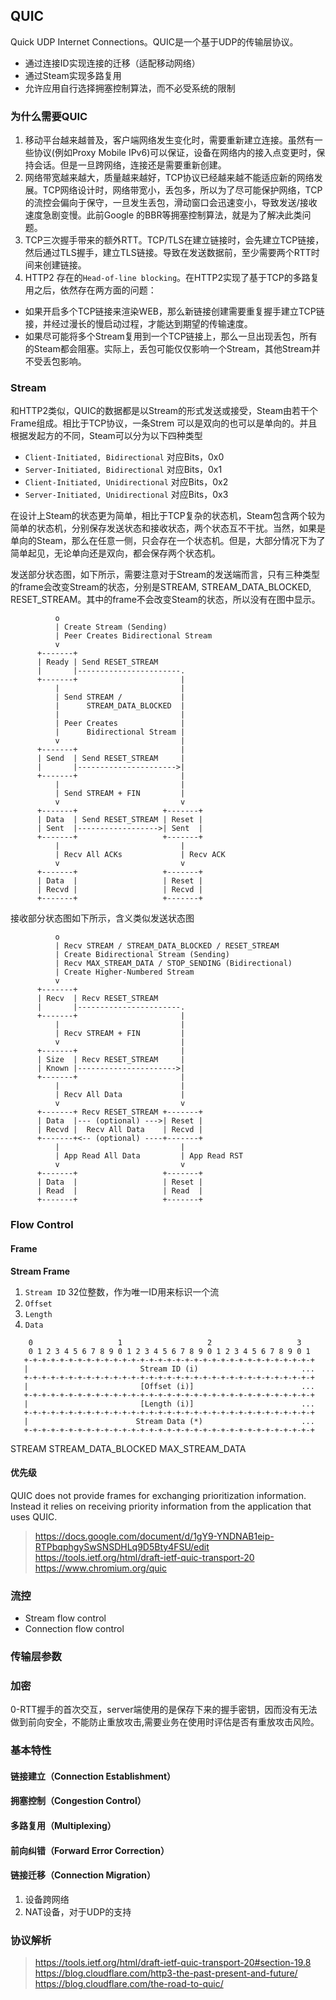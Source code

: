 ## QUIC

Quick UDP Internet Connections。QUIC是一个基于UDP的传输层协议。

- 通过连接ID实现连接的迁移（适配移动网络）
- 通过Steam实现多路复用
- 允许应用自行选择拥塞控制算法，而不必受系统的限制

### 为什么需要QUIC

1. 移动平台越来越普及，客户端网络发生变化时，需要重新建立连接。虽然有一些协议(例如Proxy Mobile IPv6)可以保证，设备在网络内的接入点变更时，保持会话。但是一旦跨网络，连接还是需要重新创建。
2. 网络带宽越来越大，质量越来越好，TCP协议已经越来越不能适应新的网络发展。TCP网络设计时，网络带宽小，丢包多，所以为了尽可能保护网络，TCP的流控会偏向于保守，一旦发生丢包，滑动窗口会迅速变小，导致发送/接收速度急剧变慢。此前Google 的BBR等拥塞控制算法，就是为了解决此类问题。
3. TCP三次握手带来的额外RTT。TCP/TLS在建立链接时，会先建立TCP链接，然后通过TLS握手，建立TLS链接。导致在发送数据前，至少需要两个RTT时间来创建链接。
4. HTTP2 存在的`Head-of-line blocking`。在HTTP2实现了基于TCP的多路复用之后，依然存在两方面的问题：
 - 如果开启多个TCP链接来渲染WEB，那么新链接创建需要重复握手建立TCP链接，并经过漫长的慢启动过程，才能达到期望的传输速度。
 - 如果尽可能将多个Stream复用到一个TCP链接上，那么一旦出现丢包，所有的Steam都会阻塞。实际上，丢包可能仅仅影响一个Stream，其他Stream并不受丢包影响。

### Stream

和HTTP2类似，QUIC的数据都是以Stream的形式发送或接受，Steam由若干个Frame组成。相比于TCP协议，一条Strem 可以是双向的也可以是单向的。并且根据发起方的不同，Steam可以分为以下四种类型

- `Client-Initiated, Bidirectional` 对应Bits，0x0
- `Server-Initiated, Bidirectional` 对应Bits，0x1
- `Client-Initiated, Unidirectional` 对应Bits，0x2
- `Server-Initiated, Unidirectional` 对应Bits，0x3

在设计上Steam的状态更为简单，相比于TCP复杂的状态机，Steam包含两个较为简单的状态机，分别保存发送状态和接收状态，两个状态互不干扰。当然，如果是单向的Steam，那么在任意一侧，只会存在一个状态机。但是，大部分情况下为了简单起见，无论单向还是双向，都会保存两个状态机。

发送部分状态图，如下所示，需要注意对于Stream的发送端而言，只有三种类型的frame会改变Stream的状态，分别是STREAM, STREAM_DATA_BLOCKED, RESET_STREAM。其中的frame不会改变Steam的状态，所以没有在图中显示。

```
          o
          | Create Stream (Sending)
          | Peer Creates Bidirectional Stream
          v
      +-------+
      | Ready | Send RESET_STREAM
      |       |-----------------------.
      +-------+                       |
          |                           |
          | Send STREAM /             |
          |      STREAM_DATA_BLOCKED  |
          |                           |
          | Peer Creates              |
          |      Bidirectional Stream |
          v                           |
      +-------+                       |
      | Send  | Send RESET_STREAM     |
      |       |---------------------->|
      +-------+                       |
          |                           |
          | Send STREAM + FIN         |
          v                           v
      +-------+                   +-------+
      | Data  | Send RESET_STREAM | Reset |
      | Sent  |------------------>| Sent  |
      +-------+                   +-------+
          |                           |
          | Recv All ACKs             | Recv ACK
          v                           v
      +-------+                   +-------+
      | Data  |                   | Reset |
      | Recvd |                   | Recvd |
      +-------+                   +-------+
```


接收部分状态图如下所示，含义类似发送状态图

```
          o
          | Recv STREAM / STREAM_DATA_BLOCKED / RESET_STREAM
          | Create Bidirectional Stream (Sending)
          | Recv MAX_STREAM_DATA / STOP_SENDING (Bidirectional)
          | Create Higher-Numbered Stream
          v
      +-------+
      | Recv  | Recv RESET_STREAM
      |       |-----------------------.
      +-------+                       |
          |                           |
          | Recv STREAM + FIN         |
          v                           |
      +-------+                       |
      | Size  | Recv RESET_STREAM     |
      | Known |---------------------->|
      +-------+                       |
          |                           |
          | Recv All Data             |
          v                           v
      +-------+ Recv RESET_STREAM +-------+
      | Data  |--- (optional) --->| Reset |
      | Recvd |  Recv All Data    | Recvd |
      +-------+<-- (optional) ----+-------+
          |                           |
          | App Read All Data         | App Read RST
          v                           v
      +-------+                   +-------+
      | Data  |                   | Reset |
      | Read  |                   | Read  |
      +-------+                   +-------+
```

### Flow Control

#### Frame

**Stream Frame**

1. `Stream ID` 32位整数，作为唯一ID用来标识一个流
2. `Offset`
3. `Length`
4. `Data`

```
    0                   1                   2                   3
    0 1 2 3 4 5 6 7 8 9 0 1 2 3 4 5 6 7 8 9 0 1 2 3 4 5 6 7 8 9 0 1
   +-+-+-+-+-+-+-+-+-+-+-+-+-+-+-+-+-+-+-+-+-+-+-+-+-+-+-+-+-+-+-+-+
   |                         Stream ID (i)                       ...
   +-+-+-+-+-+-+-+-+-+-+-+-+-+-+-+-+-+-+-+-+-+-+-+-+-+-+-+-+-+-+-+-+
   |                         [Offset (i)]                        ...
   +-+-+-+-+-+-+-+-+-+-+-+-+-+-+-+-+-+-+-+-+-+-+-+-+-+-+-+-+-+-+-+-+
   |                         [Length (i)]                        ...
   +-+-+-+-+-+-+-+-+-+-+-+-+-+-+-+-+-+-+-+-+-+-+-+-+-+-+-+-+-+-+-+-+
   |                        Stream Data (*)                      ...
   +-+-+-+-+-+-+-+-+-+-+-+-+-+-+-+-+-+-+-+-+-+-+-+-+-+-+-+-+-+-+-+-+
```

STREAM
STREAM_DATA_BLOCKED
MAX_STREAM_DATA





#### 优先级

QUIC does not provide frames for exchanging prioritization information.  Instead it relies on receiving priority information from the application that uses QUIC.

> https://docs.google.com/document/d/1gY9-YNDNAB1eip-RTPbqphgySwSNSDHLq9D5Bty4FSU/edit
> https://tools.ietf.org/html/draft-ietf-quic-transport-20
> https://www.chromium.org/quic

### 流控

- Stream flow control
- Connection flow control

### 传输层参数

### 加密

0-RTT握手的首次交互，server端使用的是保存下来的握手密钥，因而没有无法做到前向安全，不能防止重放攻击,需要业务在使用时评估是否有重放攻击风险。

### 基本特性

#### 链接建立（Connection Establishment）


#### 拥塞控制（Congestion Control）

#### 多路复用（Multiplexing）

#### 前向纠错（Forward Error Correction）

#### 链接迁移（Connection Migration）

1. 设备跨网络
2. NAT设备，对于UDP的支持


### 协议解析

> https://tools.ietf.org/html/draft-ietf-quic-transport-20#section-19.8
> https://blog.cloudflare.com/http3-the-past-present-and-future/
> https://blog.cloudflare.com/the-road-to-quic/
>
